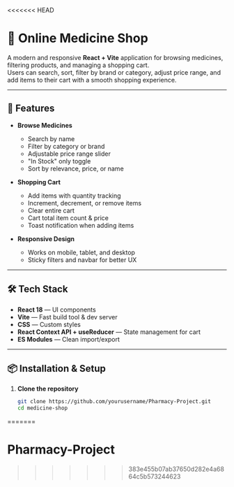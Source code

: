<<<<<<< HEAD
# 💊 Online Medicine Shop

A modern and responsive **React + Vite** application for browsing medicines, filtering products, and managing a shopping cart.  
Users can search, sort, filter by brand or category, adjust price range, and add items to their cart with a smooth shopping experience.

---

## 🚀 Features

- **Browse Medicines**
  - Search by name
  - Filter by category or brand
  - Adjustable price range slider
  - "In Stock" only toggle
  - Sort by relevance, price, or name

- **Shopping Cart**
  - Add items with quantity tracking
  - Increment, decrement, or remove items
  - Clear entire cart
  - Cart total item count & price
  - Toast notification when adding items

- **Responsive Design**
  - Works on mobile, tablet, and desktop
  - Sticky filters and navbar for better UX

---

## 🛠 Tech Stack

- **React 18** — UI components
- **Vite** — Fast build tool & dev server
- **CSS** — Custom styles
- **React Context API + useReducer** — State management for cart
- **ES Modules** — Clean import/export

---

## 📦 Installation & Setup

1. **Clone the repository**
   ```bash
   git clone https://github.com/yourusername/Pharmacy-Project.git
   cd medicine-shop
=======
# Pharmacy-Project
>>>>>>> 383e455b07ab37650d282e4a6864c5b573244623
